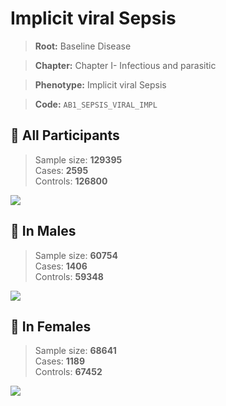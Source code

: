 # Implicit viral Sepsis

> **Root:** Baseline Disease  

> **Chapter:** Chapter I- Infectious and parasitic  

> **Phenotype:** Implicit viral Sepsis  

> **Code:** `AB1_SEPSIS_VIRAL_IMPL`

## 🧪 All Participants  
> Sample size: **129395**  
> Cases: **2595**  
> Controls: **126800**
<img src="/Disease/Figures/ALL/Incidence/AB1_SEPSIS_VIRAL_IMPL.png"/>
<CsvTable src="/Disease_Data/ALL/Incidence/COX_AB1_SEPSIS_VIRAL_IMPL.csv" label="🔍 View full results" />

## 👨 In Males  
> Sample size: **60754**  
> Cases: **1406**  
> Controls: **59348**
<img src="/Disease/Figures/Male/Incidence/AB1_SEPSIS_VIRAL_IMPL.png"/>
<CsvTable src="/Disease_Data/Male/Incidence/COX_AB1_SEPSIS_VIRAL_IMPL.csv" label="🔍 View full results" />

## 👩 In Females  
> Sample size: **68641**  
> Cases: **1189**  
> Controls: **67452**
<img src="/Disease/Figures/Female/Incidence/AB1_SEPSIS_VIRAL_IMPL.png"/>
<CsvTable src="/Disease_Data/Female/Incidence/COX_AB1_SEPSIS_VIRAL_IMPL.csv" label="🔍 View full results" />
